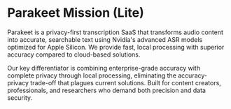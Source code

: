 # Parakeet Mission (Lite)

Parakeet is a privacy-first transcription SaaS that transforms audio content into accurate, searchable text using Nvidia's advanced ASR models optimized for Apple Silicon. We provide fast, local processing with superior accuracy compared to cloud-based solutions.

Our key differentiator is combining enterprise-grade accuracy with complete privacy through local processing, eliminating the accuracy-privacy trade-off that plagues current solutions. Built for content creators, professionals, and researchers who demand both precision and data security.